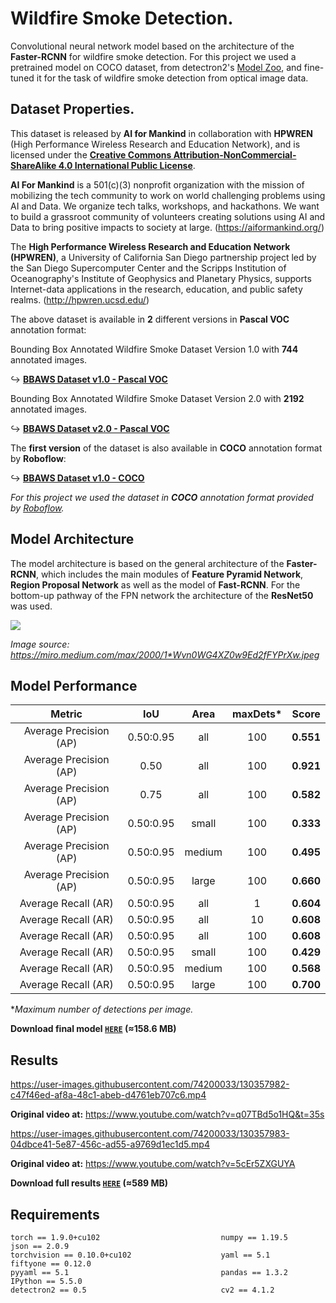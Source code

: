 # Wildfire Smoke Detection.
Convolutional neural network model based on the architecture of the **Faster-RCNN** for wildfire smoke detection. For this project we used a pretrained model on COCO dataset, from detectron2's [Model Zoo](https://detectron2.readthedocs.io/en/latest/modules/model_zoo.html), and fine-tuned it for the task of wildfire smoke detection from optical image data.

## Dataset Properties.
<div align="left">
 
This dataset is released by **AI for Mankind** in collaboration with **HPWREN** (High Performance Wireless Research and Education Network), and is licensed under the [**Creative Commons Attribution-NonCommercial-ShareAlike 4.0 International Public License**](https://creativecommons.org/licenses/by-nc-sa/4.0/). 
 
 **AI For Mankind** is a 501(c)(3) nonprofit organization with the mission of mobilizing the tech community to work on world challenging problems using AI and Data. We organize tech talks, workshops, and hackathons. We want to build a grassroot community of volunteers creating solutions using AI and Data to bring positive impacts to society at large.      (https://aiformankind.org/) 
 
The **High Performance Wireless Research and Education Network (HPWREN)**, a University of California San Diego partnership project led by the San Diego Supercomputer Center and the Scripps Institution of Oceanography's Institute of Geophysics and Planetary Physics, supports Internet-data applications in the research, education, and public safety realms. (http://hpwren.ucsd.edu/)
 
 
The above dataset is available in **2** different versions in **Pascal VOC** annotation format:
 
Bounding Box Annotated Wildfire Smoke Dataset Version 1.0 with **744** annotated images. 
 
 :arrow_right_hook: [ **BBAWS Dataset v1.0 - Pascal VOC**](https://drive.google.com/file/d/1sEB77bfp2yMkgsSW9703vwDHol_cK6D5/view?usp=sharing)
 
 Bounding Box Annotated Wildfire Smoke Dataset Version 2.0 with **2192** annotated images. 
 
:arrow_right_hook: [ **BBAWS Dataset v2.0 - Pascal VOC**](https://drive.google.com/drive/folders/1IKXN2-hxTrEQsIIKOxiUAuLgoxubA9Wq?usp=sharing)

The **first version** of the dataset is also available in **COCO** annotation format by **Roboflow**:
 
:arrow_right_hook: [ **BBAWS Dataset v1.0 - COCO**]( https://public.roboflow.com/object-detection/wildfire-smoke)
 


_For this project we used the dataset in **COCO** annotation format provided by [Roboflow](https://roboflow.com/)._

</div align="left">

## Model Architecture
The model architecture is based on the general architecture of the **Faster-RCNN**, which includes the main modules of **Feature Pyramid Network**, **Region Proposal Network** as well as the model of **Fast-RCNN**. For the bottom-up pathway of the FPN network the architecture of the **ResNet50** was used.

<img src="https://miro.medium.com/max/2000/1*Wvn0WG4XZ0w9Ed2fFYPrXw.jpeg">

_Image source: https://miro.medium.com/max/2000/1*Wvn0WG4XZ0w9Ed2fFYPrXw.jpeg_


## Model Performance

|          **Metric**        |         **IoU**     |      **Area**   |      **maxDets*** |   **Score**  |
|:--------------------------:|:-------------------:|:---------------:|:-----------------:|:------------:|
|Average Precision  (AP)     |0.50:0.95            |    all          |100                |     **0.551**|
|Average Precision  (AP)     |0.50                 |    all          |100                |     **0.921**|
|Average Precision  (AP)     |0.75                 |    all          |100                |     **0.582**|
|Average Precision  (AP)     |0.50:0.95            |  small          |100                |     **0.333**|
|Average Precision  (AP)     |0.50:0.95            | medium          |100                |     **0.495**|
|Average Precision  (AP)     |0.50:0.95            | large           |100                |     **0.660**|
|Average Recall     (AR)     |0.50:0.95            | all             | 1                 |     **0.604**|
|Average Recall     (AR)     |0.50:0.95            | all             |10                 |     **0.608**|
|Average Recall     (AR)     |0.50:0.95            | all             | 100               |     **0.608**|
|Average Recall     (AR)     |0.50:0.95            | small           | 100               |     **0.429**|
|Average Recall     (AR)     |0.50:0.95            | medium          | 100               |     **0.568**|
|Average Recall     (AR)     |0.50:0.95            | large           | 100               |     **0.700**|

*_Maximum number of detections per image._

**Download final model [`HERE`](https://drive.google.com/file/d/12TmbotrgL8q5R7u7pMuN34cnA_-4cGia/view?usp=sharing) (≈158.6 MB)** 

## Results

https://user-images.githubusercontent.com/74200033/130357982-c47f46ed-af8a-48c1-abeb-d4761eb707c6.mp4

**Original video at:** https://www.youtube.com/watch?v=q07TBd5o1HQ&t=35s

https://user-images.githubusercontent.com/74200033/130357983-04dbce41-5e87-456c-ad55-a9769d1ec1d5.mp4

**Original video at:** https://www.youtube.com/watch?v=5cEr5ZXGUYA    

**Download full results [`HERE`](https://drive.google.com/drive/folders/1wakQ7tUbXv-_HZX56l5C_tGunGw2CmaS?usp=sharing) (≈589 MB)**  

## Requirements

    torch == 1.9.0+cu102                           numpy == 1.19.5                           json == 2.0.9
    torchvision == 0.10.0+cu102                    yaml == 5.1                               fiftyone == 0.12.0
    pyyaml == 5.1                                  pandas == 1.3.2                           IPython == 5.5.0
    detectron2 == 0.5                              cv2 == 4.1.2
                  
  
